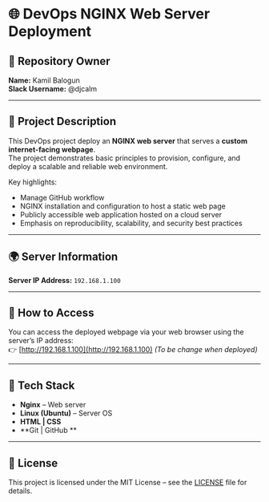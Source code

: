 # 🌐 DevOps NGINX Web Server Deployment

## 👤 Repository Owner
**Name:** Kamil Balogun  
**Slack Username:** @djcalm  

---

## 📝 Project Description
This DevOps project deploy an **NGINX web server** that serves a **custom internet-facing webpage**.  
The project demonstrates basic principles to provision, configure, and deploy a scalable and reliable web environment.

Key highlights:
- Manage GitHub workflow 
- NGINX installation and configuration to host a static web page  
- Publicly accessible web application hosted on a cloud server  
- Emphasis on reproducibility, scalability, and security best practices  

---

## 🌍 Server Information
**Server IP Address:** `192.168.1.100`  

---

## 🚀 How to Access
You can access the deployed webpage via your web browser using the server’s IP address:  
👉 [http://192.168.1.100](http://192.168.1.100) *(To be change when deployed)*

---

## 🧰 Tech Stack
- **Nginx** – Web server  
- **Linux (Ubuntu)** – Server OS  
- **HTML | CSS**   
- **Git | GitHub **

---

## 📄 License
This project is licensed under the MIT License – see the [LICENSE](LICENSE) file for details.

